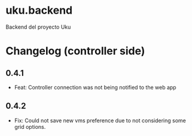 # uku.backend

Backend del proyecto Uku

# Changelog (controller side)

## 0.4.1

- Feat: Controller connection was not being notified to the web app

## 0.4.2

- Fix: Could not save new vms preference due to not considering some grid options.
